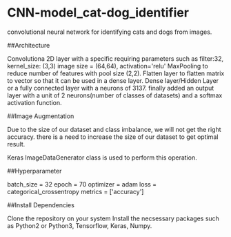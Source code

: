 # CNN-model_cat-dog_identifier
convolutional neural network for identifying cats and dogs from images.


##Architecture

Convolutiona 2D layer with a specific requiring parameters such as filter:32, kernel_size: (3,3) image size = (64,64), activation='relu'
MaxPooling to reduce number of features with pool size (2,2).
Flatten layer to flatten matrix to vector so that it can be used in a dense layer.
Dense layer/Hidden Layer or a fully connected layer with a neurons of 3137.
finally added an output layer with a unit of 2 neurons(number of classes of datasets) and a softmax activation function.

##Image Augmentation

Due to the size of our dataset and class imbalance, we will not get the right accuracy. there is a need to increase the size of our dataset to get optimal result.

Keras ImageDataGenerator class is used to perform this operation.

##Hyperparameter

batch_size = 32 
epoch = 70 
optimizer = adam 
loss = categorical_crossentropy 
metrics = ['accuracy']

##Install Dependencies

Clone the repository on your system
Install the necsessary packages such as Python2 or Python3, Tensorflow, Keras, Numpy.
